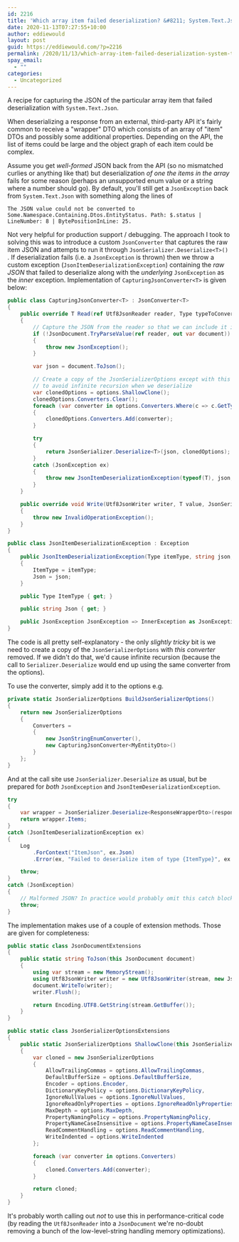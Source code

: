 ```yaml
---
id: 2216
title: 'Which array item failed deserialization? &#8211; System.Text.Json'
date: 2020-11-13T07:27:55+10:00
author: eddiewould
layout: post
guid: https://eddiewould.com/?p=2216
permalink: /2020/11/13/which-array-item-failed-deserialization-system-text-json/
spay_email:
  - ""
categories:
  - Uncategorized
---
```

A recipe for capturing the JSON of the particular array item that failed deserialization with `System.Text.Json`.

When deserializing a response from an external, third-party API it's fairly common to receive a "wrapper" DTO which consists of an array of "item" DTOs and possibly some additional properties. Depending on the API, the list of items could be large and the object graph of each item could be complex.

Assume you get _well-formed_ JSON back from the API (so no mismatched curlies or anything like that) but deserialization _of one the items in the array_ fails for some reason (perhaps an unsupported enum value or a string where a number should go). By default, you'll still get a `JsonException` back from `System.Text.Json` with something along the lines of

`The JSON value could not be converted to Some.Namespace.Containing.Dtos.EntityStatus. Path: $.status | LineNumber: 8 | BytePositionInLine: 25.`

Not very helpful for production support / debugging. The approach I took to solving this was to introduce a custom `JsonConverter` that captures the raw item JSON and attempts to run it through `JsonSerializer.Deserialize<T>()` . If deserialization fails (i.e. a `JsonException` is thrown) then we throw a custom exception (`JsonItemDeserializationException`) containing the _raw JSON_ that failed to deserialize along with the _underlying_ `JsonException` as the _inner_ exception. Implementation of `CapturingJsonConverter<T>` is given below:


```csharp
public class CapturingJsonConverter<T> : JsonConverter<T>
{
    public override T Read(ref Utf8JsonReader reader, Type typeToConvert, JsonSerializerOptions options)
    {
        // Capture the JSON from the reader so that we can include it in the thrown exception if deserialization fails.
        if (!JsonDocument.TryParseValue(ref reader, out var document))
        {
            throw new JsonException();
        }

        var json = document.ToJson();

        // Create a copy of the JsonSerializerOptions except with this converter removed
        // to avoid infinite recursion when we deserialize
        var clonedOptions = options.ShallowClone();
        clonedOptions.Converters.Clear();
        foreach (var converter in options.Converters.Where(c => c.GetType() != GetType()))
        {
            clonedOptions.Converters.Add(converter);
        }

        try
        {
            return JsonSerializer.Deserialize<T>(json, clonedOptions);
        }
        catch (JsonException ex)
        {
            throw new JsonItemDeserializationException(typeof(T), json, ex);
        }
    }

    public override void Write(Utf8JsonWriter writer, T value, JsonSerializerOptions options)
    {
        throw new InvalidOperationException();
    }
}

public class JsonItemDeserializationException : Exception
{
    public JsonItemDeserializationException(Type itemType, string json, JsonException jsonException) : base($"Deserialization of {itemType.Name} JSON item failed", jsonException)
    {
        ItemType = itemType;
        Json = json;
    }

    public Type ItemType { get; }

    public string Json { get; }

    public JsonException JsonException => InnerException as JsonException;
}
```

The code is all pretty self-explanatory - the only _slightly tricky_ bit is we need to create a copy of the `JsonSerializerOptions` with *this converter* removed. If we didn't do that, we'd cause infinite recursion (because the call to `Serializer.Deserialize` would end up using the same converter from the options).

To use the converter, simply add it to the options e.g.

```csharp
private static JsonSerializerOptions BuildJsonSerializerOptions()
{
    return new JsonSerializerOptions
    {
        Converters =
        {
            new JsonStringEnumConverter(),
            new CapturingJsonConverter<MyEntityDto>()
        }
    };
}
```

And at the call site use `JsonSerializer.Deserialize` as usual, but be prepared for *both* `JsonException` and `JsonItemDeserializationException`.

```csharp
try
{
    var wrapper = JsonSerializer.Deserialize<ResponseWrapperDto>(responseJson, serializerOptions);
    return wrapper.Items;
}
catch (JsonItemDeserializationException ex)
{
    Log
        .ForContext("ItemJson", ex.Json)
        .Error(ex, "Failed to deserialize item of type {ItemType}", ex.ItemType);

    throw;
}
catch (JsonException)
{
    // Malformed JSON? In practice would probably omit this catch block
    throw;
}
```

The implementation makes use of a couple of extension methods. Those are given for completeness:

```csharp
public static class JsonDocumentExtensions
{
    public static string ToJson(this JsonDocument document)
    {
        using var stream = new MemoryStream();
        using Utf8JsonWriter writer = new Utf8JsonWriter(stream, new JsonWriterOptions {Indented = true});
        document.WriteTo(writer);
        writer.Flush();

        return Encoding.UTF8.GetString(stream.GetBuffer());
    }
}

public static class JsonSerializerOptionsExtensions
{
    public static JsonSerializerOptions ShallowClone(this JsonSerializerOptions options)
    {
        var cloned = new JsonSerializerOptions
        {
            AllowTrailingCommas = options.AllowTrailingCommas,
            DefaultBufferSize = options.DefaultBufferSize,
            Encoder = options.Encoder,
            DictionaryKeyPolicy = options.DictionaryKeyPolicy,
            IgnoreNullValues = options.IgnoreNullValues,
            IgnoreReadOnlyProperties = options.IgnoreReadOnlyProperties,
            MaxDepth = options.MaxDepth,
            PropertyNamingPolicy = options.PropertyNamingPolicy,
            PropertyNameCaseInsensitive = options.PropertyNameCaseInsensitive,
            ReadCommentHandling = options.ReadCommentHandling,
            WriteIndented = options.WriteIndented
        };

        foreach (var converter in options.Converters)
        {
            cloned.Converters.Add(converter);
        }

        return cloned;
    }
}
```

It's probably worth calling out *not* to use this in performance-critical code (by reading the `Utf8JsonReader` into a `JsonDocument` we're no-doubt removing a bunch of the low-level-string handling memory optimizations).
